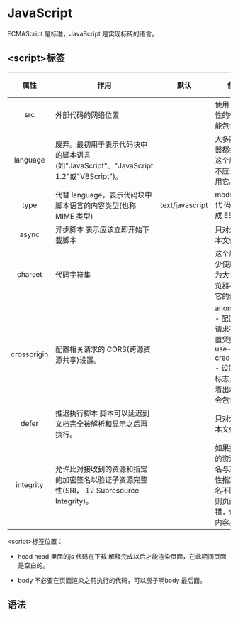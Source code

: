 # JavaScript

ECMAScript 是标准，JavaScript 是实现标砖的语言。

## \<script>标签

| 属性          | 作用                                                             | 默认              | 备注                                                                     | 必需  |
|:-----------:| -------------------------------------------------------------- | --------------- | ---------------------------------------------------------------------- | --- |
| src         | 外部代码的网络位置                                                      |                 | 使用了src属性的标签不能包含代码                                                      |     |
| language    | 废弃。最初用于表示代码块中的脚本语言(如"JavaScript"、"JavaScript 1.2"或"VBScript")。 |                 | 大多数浏览器都会忽略这个属性，不应该再使用它。                                                |     |
| type        | 代替 language，表示代码块中脚本语言的内容类型(也称 MIME 类型)                        | text/javascript | module - 代 码会被当成 ES6 模块                                                |     |
| async       | 异步脚本  表示应该立即开始下载脚本                                             |                 | 只对外部脚本文件有效                                                             |     |
| charset     | 代码字符集                                                          |                 | 这个属性很少使用，因为大多数浏览器不 在乎它的值。                                              |     |
| crossorigin | 配置相关请求的 CORS(跨源资源共享)设置。                                        |                 | anonymous - 配置文件请求不必设置凭据标志<br />use-credentials - 设置凭据 标志，意味着出站请求会包含凭据 |     |
| defer       | 推迟执行脚本  脚本可以延迟到文档完全被解析和显示之后再执行。                                |                 | 只对外部脚本文件有效                                                             |     |
| integrity   | 允许比对接收到的资源和指定的加密签名以验证子资源完整性(SRI， 12 Subresource Integrity)。    |                 | 如果接收到的资源的签名与这个属性指定的签名不匹配，则页面会报错，供恶意内容。                                 |     |

\<script>标签位置：

+ head head 里面的js 代码在下载 解释完成以后才能渲染页面，在此期间页面是空白的。

+ body 不必要在页面渲染之前执行的代码，可以房子啊body 最后面。

## 语法
